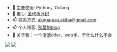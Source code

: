 - 🔭 主要使用: Python，Golang
- 🌱 推し: [圣代桥冰织](https://mzh.moegirl.org.cn/zh-hans/%E5%9C%A3%E4%BB%A3%E6%A1%A5%E5%86%B0%E7%BB%87)
- 📫 联系方式: akegarasu.akiba@gmail.com
- 📫 个人博客: [秋葉的blog](https://blog.qiuye.ink)
- 👯 关于我：一个渣渣ctfer，web手。干什么什么不会

<img src="https://github-readme-stats.vercel.app/api?username=Akegarasu&show_icons=true" />
<img src="https://osu-sig.vercel.app/card?user=akegarasu_akiba&mode=std&blur=6&animation=true&mini=true" />
